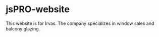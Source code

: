 # jsPRO-website
This website is for Irvas. The company specializes in window sales and balcony glazing.
